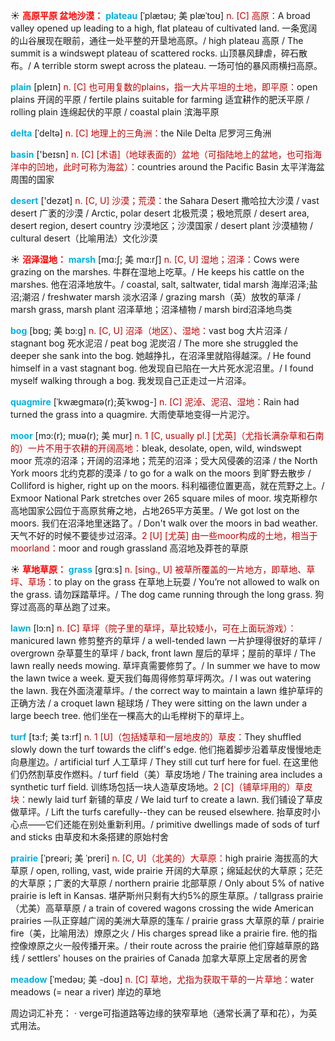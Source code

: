 ☀ <font color="red">**高原平原 盆地沙漠：**</font>
<font color="sky blue">**plateau**</font> [ˈplætəʊ; 美 plæˈtoʊ]
<font color="#c00000">n. [C] 高原：</font>A broad valley opened up leading to a high, flat plateau of cultivated land. 一条宽阔的山谷展现在眼前，通往一处平整的开垦地高原。/ high plateau 高原 / The summit is a windswept plateau of scattered rocks. 山顶暴风肆虐，碎石散布。/ A terrible storm swept across the plateau. 一场可怕的暴风雨横扫高原。

<font color="sky blue">**plain**</font> [pleɪn] 
<font color="#c00000">n. [C] 也可用复数的plains，指一大片平坦的土地，即平原：</font>open plains 开阔的平原 / fertile plains suitable for farming 适宜耕作的肥沃平原 / rolling plain 连绵起伏的平原 / coastal plain 滨海平原
           
<font color="sky blue">**delta**</font> [ˈdeltə]
<font color="#c00000">n. [C] 地理上的三角洲：</font>the Nile Delta 尼罗河三角洲

<font color="sky blue">**basin**</font> ['beɪsn] 
<font color="#c00000">n. [C] [术语]（地球表面的）盆地（可指陆地上的盆地，也可指海洋中的凹地，此时可称为海盆）：</font>countries around the Pacific Basin 太平洋海盆周围的国家

<font color="sky blue">**desert**</font> ['dezət] 
<font color="#c00000">n. [C, U] 沙漠；荒漠：</font>the Sahara Desert 撒哈拉大沙漠 / vast desert 广袤的沙漠 / Arctic, polar desert 北极荒漠；极地荒原 / desert area, desert region, desert country 沙漠地区；沙漠国家 / desert plant 沙漠植物 / cultural desert（比喻用法）文化沙漠

☀ <font color="red">**沼泽湿地：**</font>
<font color="sky blue">**marsh**</font> [mɑ:ʃ; 美 mɑ:rʃ]
<font color="#c00000">n. [C, U] 湿地；沼泽：</font>Cows were grazing on the marshes. 牛群在湿地上吃草。/ He keeps his cattle on the marshes. 他在沼泽地放牛。/ coastal, salt, saltwater, tidal marsh 海岸沼泽;盐沼;潮沼 / freshwater marsh 淡水沼泽 / grazing marsh（英）放牧的草泽 / marsh grass, marsh plant 沼泽草地；沼泽植物 / marsh bird沼泽地鸟类

<font color="sky blue">**bog**</font> [bɒg; 美 bɔ:g]
<font color="#c00000">n. [C, U] 沼泽（地区）、湿地：</font>vast bog 大片沼泽 / stagnant bog 死水泥沼 / peat bog 泥炭沼 / The more she struggled the deeper she sank into the bog. 她越挣扎，在沼泽里就陷得越深。/ He found himself in a vast stagnant bog. 他发现自已陷在一大片死水泥沼里。/ I found myself walking through a bog. 我发现自己正走过一片沼泽。

<font color="sky blue">**quagmire**</font> [ˈkwægmaɪə(r);英ˈkwɒg-]
<font color="#c00000">n. [C] 泥淖、泥沼、湿地：</font>Rain had turned the grass into a quagmire. 大雨使草地变得一片泥泞。

<font color="sky blue">**moor**</font> [mɔ:(r); mʊə(r); 美 mʊr]
<font color="#c00000">n. 1 [C, usually pl.] [尤英]（尤指长满杂草和石南的）一片不用于农耕的开阔高地：</font>bleak, desolate, open, wild, windswept moor 荒凉的沼泽；开阔的沼泽地；荒芜的沼泽；受大风侵袭的沼泽 / the North York moors 北约克郡的漠泽 / to go for a walk on the moors 到旷野去散步 / Colliford is higher, right up on the moors. 科利福德位置更高，就在荒野之上。/ Exmoor National Park stretches over 265 square miles of moor. 埃克斯穆尔高地国家公园位于高原贫瘠之地，占地265平方英里。/ We got lost on the moors. 我们在沼泽地里迷路了。/ Don't walk over the moors in bad weather. 天气不好的时候不要徒步过沼泽。<font color="#c00000">2 [U] [尤英] 由一些moor构成的土地，相当于moorland：</font>moor and rough grassland 高沼地及莽苍的草原

☀ <font color="red">**草地草原：**</font>
<font color="sky blue">**grass**</font> [ɡrɑːs]
<font color="#c00000">n. [sing., U] 被草所覆盖的一片地方，即草地、草坪、草场：</font>to play on the grass 在草地上玩耍 / You’re not allowed to walk on the grass. 请勿踩踏草坪。/ The dog came running through the long grass. 狗穿过高高的草丛跑了过来。

<font color="sky blue">**lawn**</font> [lɔ:n]
<font color="#c00000">n. [C] 草坪（院子里的草坪，草比较矮小，可在上面玩游戏）：</font>manicured lawn 修剪整齐的草坪 / a well-tended lawn 一片护理得很好的草坪 / overgrown 杂草蔓生的草坪 / back, front lawn 屋后的草坪；屋前的草坪 / The lawn really needs mowing. 草坪真需要修剪了。/ In summer we have to mow the lawn twice a week. 夏天我们每周得修剪草坪两次。/ I was out watering the lawn. 我在外面浇灌草坪。/ the correct way to maintain a lawn 维护草坪的正确方法 / a croquet lawn 槌球场 / They were sitting on the lawn under a large beech tree. 他们坐在一棵高大的山毛榉树下的草坪上。

<font color="sky blue">**turf**</font> [tɜ:f; 美 tɜ:rf]
<font color="#c00000">n. 1 [U]（包括矮草和一层地皮的）草皮：</font>They shuffled slowly down the turf towards the cliff's edge. 他们拖着脚步沿着草皮慢慢地走向悬崖边。/ artificial turf 人工草坪 / They still cut turf here for fuel. 在这里他们仍然割草皮作燃料。/ turf field（美）草皮场地 / The training area includes a synthetic turf field. 训练场包括一块人造草皮场地。<font color="#c00000">2 [C]（铺草坪用的）草皮块：</font>newly laid turf 新铺的草皮 / We laid turf to create a lawn. 我们铺设了草皮做草坪。/ Lift the turfs carefully--they can be reused elsewhere. 抬草皮时小心点——它们还能在别处重新利用。/ primitive dwellings made of sods of turf and sticks 由草皮和木条搭建的原始村舍

<font color="sky blue">**prairie**</font> [ˈpreəri; 美 ˈpreri]
<font color="#c00000">n. [C, U]（北美的）大草原：</font>high prairie 海拔高的大草原 / open, rolling, vast, wide prairie 开阔的大草原；绵延起伏的大草原；茫茫的大草原；广袤的大草原 / northern prairie 北部草原 / Only about 5% of native prairie is left in Kansas. 堪萨斯州只剩有大约5%的原生草原。/ tallgrass prairie（尤美）高草草原 / a train of covered wagons crossing the wide American prairies —队正穿越广阔的美洲大草原的篷车 / prairie grass 大草原的草 / prairie fire（美，比喻用法）燎原之火 / His charges spread like a prairie fire. 他的指控像燎原之火一般传播开来。/ their route across the prairie 他们穿越草原的路线 / settlers' houses on the prairies of Canada 加拿大草原上定居者的房舍

<font color="sky blue">**meadow**</font> [ˈmedəʊ; 美 -doʊ]
<font color="#c00000">n. [C] 草地，尤指为获取干草的一片草地：</font>water meadows (= near a river) 岸边的草地

周边词汇补充：
· verge可指道路等边缘的狭窄草地（通常长满了草和花），为英式用法。
